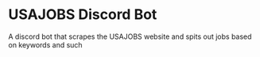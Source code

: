 # USAJOBS Discord Bot
A discord bot that scrapes the USAJOBS website and spits out jobs based on keywords and such 
